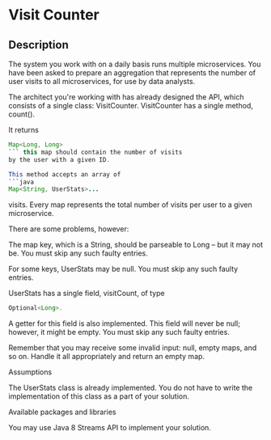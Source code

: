 # Visit Counter

## Description
The system you work with on a daily basis runs multiple microservices.
You have been asked to prepare an aggregation that represents the number
of user visits to all microservices, for use by data analysts.

The architect you're working with has already designed the API, which consists
of a single class: VisitCounter. VisitCounter has a single method, count().

It returns 
```java 
Map<Long, Long> 
``` this map should contain the number of visits
by the user with a given ID.

This method accepts an array of 
```java 
Map<String, UserStats>...
```
visits. Every map
represents the total number of visits per user to a given microservice.

There are some problems, however:

The map key, which is a String, should be parseable to Long – but it may not be. You must skip any such faulty entries.

For some keys, UserStats may be null. You must skip any such faulty entries.

UserStats has a single field, visitCount, of type 
```java 
Optional<Long>. 
```
A getter for this field is also implemented. This field will never be null; however, it might be empty. You must skip any such faulty entries.

Remember that you may receive some invalid input: null, empty maps, and so on. Handle it all appropriately and return an empty map.

Assumptions

The UserStats class is already implemented. You do not have to write the implementation of this class as a part of your solution.

Available packages and libraries

You may use Java 8 Streams API to implement your solution.
